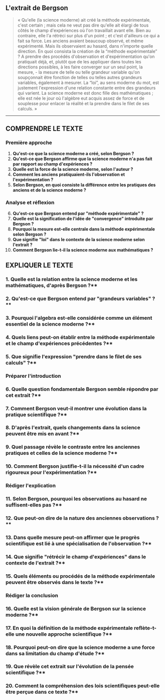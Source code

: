 ## L'extrait de Bergson

> « Qu'elle (la science moderne) ait créé la méthode expérimentale, c'est certain ; mais cela ne veut pas dire qu'elle ait élargi de tous côtés le champ d'expériences où l'on travaillait avant elle. Bien au contraire, elle l'a rétréci sur plus d'un point ; et c'est d'ailleurs ce qui a fait sa force. Les anciens avaient beaucoup observé, et même expérimenté. Mais ils observaient au hasard, dans n'importe quelle direction. En quoi consista la création de la “méthode expérimentale” ? A prendre des procédés d'observation et d'expérimentation qu'on pratiquait déjà, et, plutôt que de les appliquer dans toutes les directions possibles, à les faire converger sur un seul point, la mesure, - la mesure de telle ou telle grandeur variable qu'on soupçonnait être fonction de telles ou telles autres grandeurs variables, également à mesurer. La “loi”, au sens moderne du mot, est justement l'expression d'une relation constante entre des grandeurs qui varient. La science moderne est donc fille des mathématiques ; elle est née le jour où l'algèbre eut acquis assez de force et de souplesse pour enlacer la réalité et la prendre dans le filet de ses calculs. »

---

## COMPRENDRE LE TEXTE

### Première approche

1. **Qu'est-ce que la science moderne a créé, selon Bergson ?**  
2. **Qu'est-ce que Bergson affirme que la science moderne n'a pas fait par rapport au champ d'expériences ?**  
3. **Quelle est la force de la science moderne, selon l'auteur ?**  
4. **Comment les anciens pratiquaient-ils l'observation et l'expérimentation ?**  
5. **Selon Bergson, en quoi consiste la différence entre les pratiques des anciens et de la science moderne ?**  

### Analyse et réflexion

6. **Qu'est-ce que Bergson entend par "méthode expérimentale" ?**  
7. **Quelle est la signification de l'idée de "convergence" introduite par Bergson ?**  
8. **Pourquoi la mesure est-elle centrale dans la méthode expérimentale selon Bergson ?**  
9. **Que signifie "loi" dans le contexte de la science moderne selon l'extrait ?**  
10. **Comment Bergson lie-t-il la science moderne aux mathématiques ?**  

## EXPLIQUER LE TEXTE

### 1. Quelle est la relation entre la science moderne et les mathématiques, d'après Bergson ?**  
### 2. Qu'est-ce que Bergson entend par "grandeurs variables" ?**  
### 3. Pourquoi l'algebra est-elle considérée comme un élément essentiel de la science moderne ?**  
### 4. Quels liens peut-on établir entre la méthode expérimentale et le champ d'expériences précédentes ?**  
### 5. Que signifie l'expression "prendre dans le filet de ses calculs" ?**  

### Préparer l'introduction

### 6. Quelle question fondamentale Bergson semble répondre par cet extrait ?**  
### 7. Comment Bergson veut-il montrer une évolution dans la pratique scientifique ?**  
### 8. D'après l'extrait, quels changements dans la science peuvent être mis en avant ?**  
### 9. Quel passage révèle le contraste entre les anciennes pratiques et celles de la science moderne ?**  
### 10. Comment Bergson justifie-t-il la nécessité d'un cadre rigoureux pour l'expérimentation ?**  

### Rédiger l'explication

### 11. Selon Bergson, pourquoi les observations au hasard ne suffisent-elles pas ?**  
### 12. Que peut-on dire de la nature des anciennes observations ?**  
### 13. Dans quelle mesure peut-on affirmer que le progrès scientifique est lié à une spécialisation de l'observation ?**  
### 14. Que signifie "rétrécir le champ d'expériences" dans le contexte de l'extrait ?**  
### 15. Quels éléments ou procédés de la méthode expérimentale peuvent être observés dans le texte ?**  

### Rédiger la conclusion

### 16. Quelle est la vision générale de Bergson sur la science moderne ?**  
### 17. En quoi la définition de la méthode expérimentale reflète-t-elle une nouvelle approche scientifique ?**  
### 18. Pourquoi peut-on dire que la science moderne a une force dans sa limitation du champ d'étude ?**  
### 19. Que révèle cet extrait sur l'évolution de la pensée scientifique ?**  
### 20. Comment la compréhension des lois scientifiques peut-elle être perçue dans ce texte ?**  